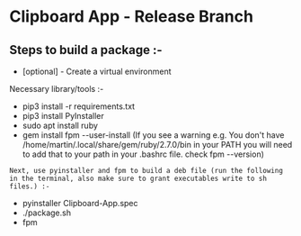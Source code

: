 # Clipboard App - Release Branch

## Steps to build a package :-

- [optional] - Create a virtual environment

Necessary library/tools :-

- pip3 install -r requirements.txt
- pip3 install PyInstaller
- sudo apt install ruby
- gem install fpm --user-install (If you see a warning e.g. You don't have /home/martin/.local/share/gem/ruby/2.7.0/bin in your PATH you will need to add that to your path in your .bashrc file. check fpm --version)

`Next, use pyinstaller and fpm to build a deb file (run the following in the terminal, also make sure to grant executables write to sh files.) :-`

- pyinstaller Clipboard-App.spec
- ./package.sh
- fpm
